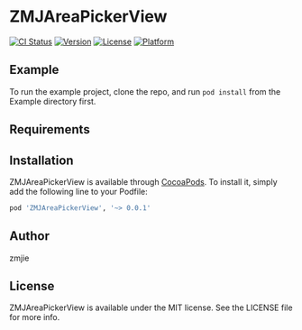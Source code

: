 # ZMJAreaPickerView

[![CI Status](https://img.shields.io/travis/zmjie/ZMJAreaPickerView.svg?style=flat)](https://travis-ci.org/zmjie/ZMJAreaPickerView)
[![Version](https://img.shields.io/cocoapods/v/ZMJAreaPickerView.svg?style=flat)](https://cocoapods.org/pods/ZMJAreaPickerView)
[![License](https://img.shields.io/cocoapods/l/ZMJAreaPickerView.svg?style=flat)](https://cocoapods.org/pods/ZMJAreaPickerView)
[![Platform](https://img.shields.io/cocoapods/p/ZMJAreaPickerView.svg?style=flat)](https://cocoapods.org/pods/ZMJAreaPickerView)

## Example

To run the example project, clone the repo, and run `pod install` from the Example directory first.

## Requirements

## Installation

ZMJAreaPickerView is available through [CocoaPods](https://cocoapods.org). To install
it, simply add the following line to your Podfile:

```ruby
pod 'ZMJAreaPickerView', '~> 0.0.1'
```

## Author

zmjie

## License

ZMJAreaPickerView is available under the MIT license. See the LICENSE file for more info.
